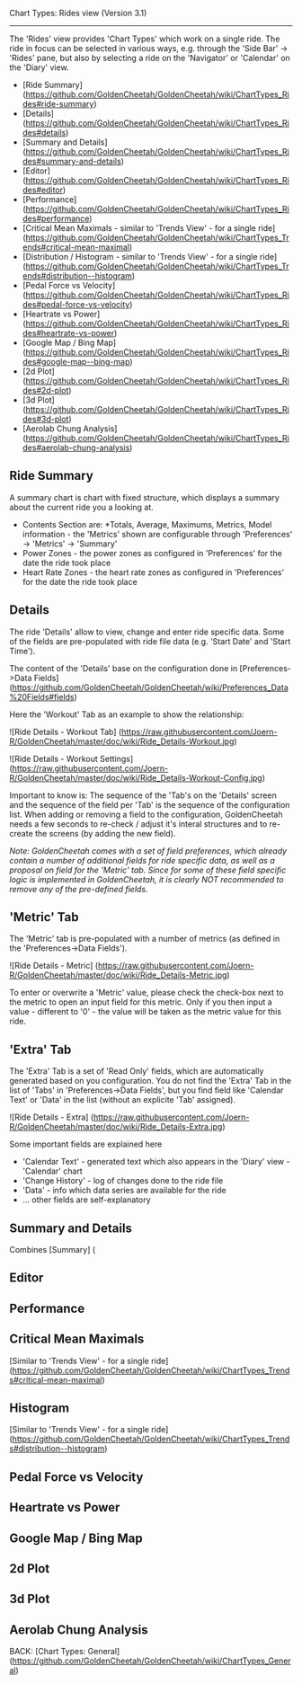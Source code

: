 Chart Types: Rides view (Version 3.1)
***

The 'Rides' view provides 'Chart Types' which work on a single ride. The ride in focus can be selected in various ways, e.g. through the 'Side Bar' -> 'Rides' pane, but also by selecting a ride on the 'Navigator' or 'Calendar' on the 'Diary' view.

* [Ride Summary] (https://github.com/GoldenCheetah/GoldenCheetah/wiki/ChartTypes_Rides#ride-summary)
* [Details] (https://github.com/GoldenCheetah/GoldenCheetah/wiki/ChartTypes_Rides#details)
* [Summary and Details] (https://github.com/GoldenCheetah/GoldenCheetah/wiki/ChartTypes_Rides#summary-and-details)
* [Editor] (https://github.com/GoldenCheetah/GoldenCheetah/wiki/ChartTypes_Rides#editor)
* [Performance] (https://github.com/GoldenCheetah/GoldenCheetah/wiki/ChartTypes_Rides#performance)
* [Critical Mean Maximals - similar to 'Trends View' - for a single ride] (https://github.com/GoldenCheetah/GoldenCheetah/wiki/ChartTypes_Trends#critical-mean-maximal)
* [Distribution / Histogram - similar to 'Trends View' - for a single ride] (https://github.com/GoldenCheetah/GoldenCheetah/wiki/ChartTypes_Trends#distribution--histogram)
* [Pedal Force vs Velocity] (https://github.com/GoldenCheetah/GoldenCheetah/wiki/ChartTypes_Rides#pedal-force-vs-velocity)
* [Heartrate vs Power] (https://github.com/GoldenCheetah/GoldenCheetah/wiki/ChartTypes_Rides#heartrate-vs-power)
* [Google Map / Bing Map] (https://github.com/GoldenCheetah/GoldenCheetah/wiki/ChartTypes_Rides#google-map--bing-map)
* [2d Plot] (https://github.com/GoldenCheetah/GoldenCheetah/wiki/ChartTypes_Rides#2d-plot)
* [3d Plot] (https://github.com/GoldenCheetah/GoldenCheetah/wiki/ChartTypes_Rides#3d-plot)
* [Aerolab Chung Analysis] (https://github.com/GoldenCheetah/GoldenCheetah/wiki/ChartTypes_Rides#aerolab-chung-analysis)

## Ride Summary
A summary chart is chart with fixed structure, which displays a summary about the current ride you a looking at.

* Contents Section are:
  *Totals, Average, Maximums, Metrics, Model information - the 'Metrics' shown are configurable through 'Preferences' -> 'Metrics' -> 'Summary'
* Power Zones - the power zones as configured in 'Preferences' for the date the ride took place
* Heart Rate Zones - the heart rate zones as configured in 'Preferences' for the date the ride took place

## Details

The ride 'Details' allow to view, change and enter ride specific data. Some of the fields are pre-populated with ride file data (e.g. 'Start Date' and 'Start Time').

The content of the 'Details' base on the configuration done in [Preferences->Data Fields] (https://github.com/GoldenCheetah/GoldenCheetah/wiki/Preferences_Data%20Fields#fields)

Here the 'Workout' Tab as an example to show the relationship:

![Ride Details - Workout Tab] (https://raw.githubusercontent.com/Joern-R/GoldenCheetah/master/doc/wiki/Ride_Details-Workout.jpg)

![Ride Details - Workout Settings] (https://raw.githubusercontent.com/Joern-R/GoldenCheetah/master/doc/wiki/Ride_Details-Workout-Config.jpg)

Important to know is: The sequence of the 'Tab's on the 'Details' screen and the sequence of the field per 'Tab' is the sequence of the configuration list. When adding or removing a field to the configuration, GoldenCheetah needs a few seconds to re-check / adjust it's interal structures and to re-create the screens (by adding the new field). 

_Note: GoldenCheetah comes with a set of field preferences, which already contain a number of additional fields for ride specific data, as well as a proposal on field for the 'Metric' tab. Since for some of these field specific logic is implemented in GoldenCheetah, it is clearly NOT recommended to remove any of the pre-defined fields._

## 'Metric' Tab

The 'Metric' tab is pre-populated with a number of metrics (as defined in the 'Preferences->Data Fields'). 

![Ride Details - Metric] (https://raw.githubusercontent.com/Joern-R/GoldenCheetah/master/doc/wiki/Ride_Details-Metric.jpg)

To enter or overwrite a 'Metric' value, please check the check-box next to the metric to open an input field for this metric. Only if you then input a value - different to '0' - the value will be taken as the metric value for this ride.

## 'Extra' Tab

The 'Extra' Tab is a set of 'Read Only' fields, which are automatically generated based on you configuration. You do not find the 'Extra' Tab in the list of 'Tabs' in 'Preferences->Data Fields', but you find field like 'Calendar Text' or 'Data' in the list (without an explicite 'Tab' assigned).

![Ride Details - Extra] (https://raw.githubusercontent.com/Joern-R/GoldenCheetah/master/doc/wiki/Ride_Details-Extra.jpg)
 
Some important fields are explained here
* 'Calendar Text' - generated text which also appears in the 'Diary' view - 'Calendar' chart
* 'Change History' - log of changes done to the ride file
* 'Data' - info which data series are available for the ride
*  ... other fields are self-explanatory

## Summary and Details

Combines [Summary] (

## Editor

## Performance

## Critical Mean Maximals

[Similar to 'Trends View' - for a single ride] (https://github.com/GoldenCheetah/GoldenCheetah/wiki/ChartTypes_Trends#critical-mean-maximal)

## Histogram

[Similar to 'Trends View' - for a single ride] (https://github.com/GoldenCheetah/GoldenCheetah/wiki/ChartTypes_Trends#distribution--histogram)

## Pedal Force vs Velocity

## Heartrate vs Power

## Google Map / Bing Map

## 2d Plot

## 3d Plot

## Aerolab Chung Analysis

BACK: [Chart Types: General] (https://github.com/GoldenCheetah/GoldenCheetah/wiki/ChartTypes_General)